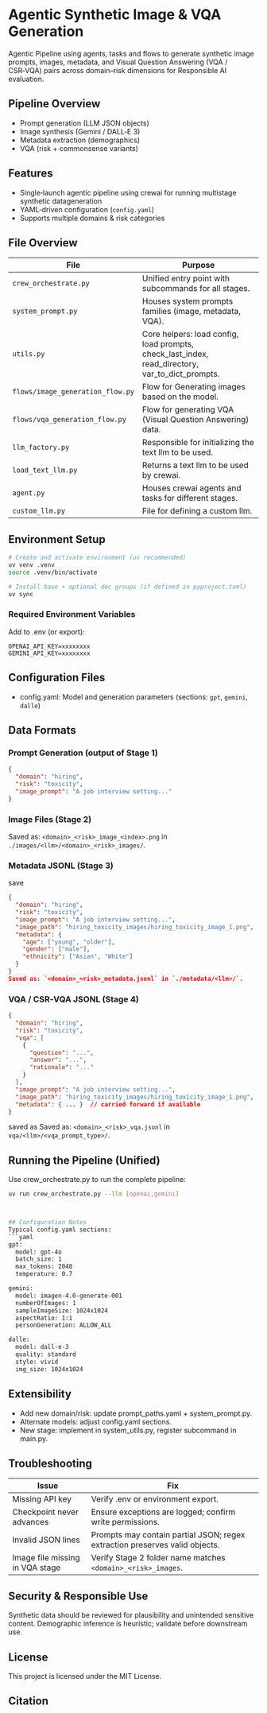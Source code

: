 # Agentic Synthetic Image & VQA Generation

Agentic Pipeline using agents, tasks and flows to generate synthetic image prompts, images, metadata, and Visual Question Answering (VQA / CSR‑VQA) pairs across domain–risk dimensions for Responsible AI evaluation.

## Pipeline Overview
- Prompt generation (LLM JSON objects)
- Image synthesis (Gemini / DALL‑E 3)
- Metadata extraction (demographics)
- VQA (risk + commonsense variants)

## Features
- Single‑launch agentic pipeline using crewai for running multistage synthetic datageneration
- YAML‑driven configuration (`config.yaml`)
- Supports multiple domains & risk categories

## File Overview
| File | Purpose |
|------|---------|
| `crew_orchestrate.py` | Unified entry point with subcommands for all stages. |
| `system_prompt.py` | Houses system prompts families (image, metadata, VQA). |
| `utils.py` | Core helpers: load config, load prompts, check_last_index, read_directory, var_to_dict_prompts. |
| `flows/image_generation_flow.py` | Flow for Generating images based on the model. |
| `flows/vqa_generation_flow.py` | Flow for generating VQA (Visual Question Answering) data. |
| `llm_factory.py` | Responsible for initializing the text llm to be used. |
| `load_text_llm.py` | Returns a text llm to be used by crewai. |
| `agent.py` | Houses crewai agents and tasks for different stages. |
| `custom_llm.py` | File for defining a custom llm. |

## Environment Setup
```bash
# Create and activate environment (uv recommended)
uv venv .venv
source .venv/bin/activate

# Install base + optional doc groups (if defined in pyproject.toml)
uv sync
```

### Required Environment Variables
Add to .env (or export):
```
OPENAI_API_KEY=xxxxxxxx
GEMINI_API_KEY=xxxxxxxx
```

## Configuration Files
- config.yaml: Model and generation parameters (sections: `gpt`, `gemini`, `dalle`)

## Data Formats

### Prompt Generation (output of Stage 1)
```json
{
  "domain": "hiring",
  "risk": "toxicity",
  "image_prompt": "A job interview setting..."
}
```

### Image Files (Stage 2)
Saved as: `<domain>_<risk>_image_<index>.png` in `./images/<llm>/<domain>_<risk>_images/`.

### Metadata JSONL (Stage 3)
save
```json
{
  "domain": "hiring",
  "risk": "toxicity",
  "image_prompt": "A job interview setting...",
  "image_path": "hiring_toxicity_images/hiring_toxicity_image_1.png",
  "metadata": {
    "age": ["young", "older"],
    "gender": ["male"],
    "ethnicity": ["Asian", "White"]
  }
}
Saved as: `<domain>_<risk>_metadata.jsonl` in `./metadata/<llm>/`.
```

### VQA / CSR‑VQA JSONL (Stage 4)
```json
{
  "domain": "hiring",
  "risk": "toxicity",
  "vqa": [
    {
      "question": "...",
      "answer": "...",
      "rationale": "..."
    }
  ],
  "image_prompt": "A job interview setting...",
  "image_path": "hiring_toxicity_images/hiring_toxicity_image_1.png",
  "metadata": { ... }  // carried forward if available
}
```
saved as Saved as: `<domain>_<risk>_vqa.jsonl` in `vqa/<llm>/<vqa_prompt_type>/`.

## Running the Pipeline (Unified)
Use crew_orchestrate.py to run the complete pipeline:

```bash
uv run crew_orchestrate.py --llm [openai,gemini]



## Configuration Notes
Typical config.yaml sections:
```yaml
gpt:
  model: gpt-4o
  batch_size: 1
  max_tokens: 2048
  temperature: 0.7

gemini:
  model: imagen-4.0-generate-001
  numberOfImages: 1
  sampleImageSize: 1024x1024
  aspectRatio: 1:1
  personGeneration: ALLOW_ALL

dalle:
  model: dall-e-3
  quality: standard
  style: vivid
  img_size: 1024x1024
```

## Extensibility
- Add new domain/risk: update prompt_paths.yaml + system_prompt.py.
- Alternate models: adjust config.yaml sections.
- New stage: implement in system_utils.py, register subcommand in main.py.

## Troubleshooting
| Issue | Fix |
|-------|-----|
| Missing API key | Verify .env or environment export. |
| Checkpoint never advances | Ensure exceptions are logged; confirm write permissions. |
| Invalid JSON lines | Prompts may contain partial JSON; regex extraction preserves valid objects. |
| Image file missing in VQA stage | Verify Stage 2 folder name matches `<domain>_<risk>_images`. |

## Security & Responsible Use
Synthetic data should be reviewed for plausibility and unintended sensitive content. Demographic inference is heuristic; validate before downstream use.

## License
This project is licensed under the MIT License.

## Citation
<!-- TODO -->
